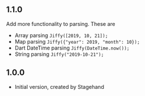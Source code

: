 ## 1.1.0

Add more functionality to parsing. These are
- Array parsing `Jiffy([2019, 10, 21]);`
- Map parsing `Jiffy({"year": 2019, "month": 10});`
- Dart DateTime parsing `Jiffy(DateTime.now());`
- String parsing `Jiffy("2019-10-21");`

## 1.0.0

- Initial version, created by Stagehand
